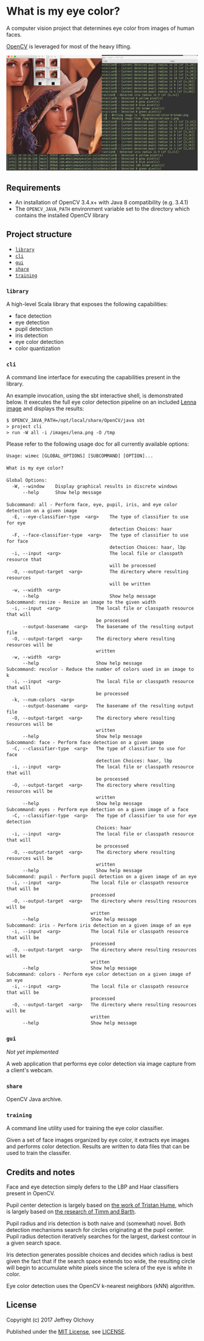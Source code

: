 # What is my eye color?
A computer vision project that determines eye color from images of human faces.

[OpenCV](https://opencv.org) is leveraged for most of the heavy lifting.

![Screenshot of CLI output when run against the 'Lenna' image](screenshots/wimec-lena-output.png)

## Requirements
- An installation of OpenCV 3.4.x+ with Java 8 compatibility (e.g. 3.4.1)
- The `OPENCV_JAVA_PATH` environment variable set to the directory which contains the installed OpenCV library

## Project structure

- [`library`](#library)
- [`cli`](#cli)
- [`gui`](#gui)
- [`share`](#share)
- [`training`](#training)

### `library`
A high-level Scala library that exposes the following capabilities:

- face detection
- eye detection
- pupil detection
- iris detection
- eye color detection
- color quantization

### `cli`
A command line interface for executing the capabilities present in the library.

An example invocation, using the sbt interactive shell, is demonstrated below. It executes the full eye color detection pipeline on an included [Lenna image](https://en.wikipedia.org/wiki/Lenna) and displays the results:
```
$ OPENCV_JAVA_PATH=/opt/local/share/OpenCV/java sbt
> project cli
> run -W all -i /images/lena.png -O /tmp
```

Please refer to the following usage doc for all currently available options:
```
Usage: wimec [GLOBAL_OPTIONS] [SUBCOMMAND] [OPTION]...

What is my eye color?

Global Options:
  -W, --window    Display graphical results in discrete windows
      --help      Show help message

Subcommand: all - Perform face, eye, pupil, iris, and eye color detection on a given image
  -E, --eye-classifier-type  <arg>    The type of classifier to use for eye
                                      detection Choices: haar
  -F, --face-classifier-type  <arg>   The type of classifier to use for face
                                      detection Choices: haar, lbp
  -i, --input  <arg>                  The local file or classpath resource that
                                      will be processed
  -O, --output-target  <arg>          The directory where resulting resources
                                      will be written
  -w, --width  <arg>
      --help                          Show help message
Subcommand: resize - Resize an image to the given width
  -i, --input  <arg>             The local file or classpath resource that will
                                 be processed
      --output-basename  <arg>   The basename of the resulting output file
  -O, --output-target  <arg>     The directory where resulting resources will be
                                 written
  -w, --width  <arg>
      --help                     Show help message
Subcommand: recolor - Reduce the number of colors used in an image to k
  -i, --input  <arg>             The local file or classpath resource that will
                                 be processed
  -k, --num-colors  <arg>
      --output-basename  <arg>   The basename of the resulting output file
  -O, --output-target  <arg>     The directory where resulting resources will be
                                 written
      --help                     Show help message
Subcommand: face - Perform face detection on a given image
  -C, --classifier-type  <arg>   The type of classifier to use for face
                                 detection Choices: haar, lbp
  -i, --input  <arg>             The local file or classpath resource that will
                                 be processed
  -O, --output-target  <arg>     The directory where resulting resources will be
                                 written
      --help                     Show help message
Subcommand: eyes - Perform eye detection on a given image of a face
  -C, --classifier-type  <arg>   The type of classifier to use for eye detection
                                 Choices: haar
  -i, --input  <arg>             The local file or classpath resource that will
                                 be processed
  -O, --output-target  <arg>     The directory where resulting resources will be
                                 written
      --help                     Show help message
Subcommand: pupil - Perform pupil detection on a given image of an eye
  -i, --input  <arg>           The local file or classpath resource that will be
                               processed
  -O, --output-target  <arg>   The directory where resulting resources will be
                               written
      --help                   Show help message
Subcommand: iris - Perform iris detection on a given image of an eye
  -i, --input  <arg>           The local file or classpath resource that will be
                               processed
  -O, --output-target  <arg>   The directory where resulting resources will be
                               written
      --help                   Show help message
Subcommand: colors - Perform eye color detection on a given image of an eye
  -i, --input  <arg>           The local file or classpath resource that will be
                               processed
  -O, --output-target  <arg>   The directory where resulting resources will be
                               written
      --help                   Show help message
```

### `gui`
*Not yet implemented*

A web application that performs eye color detection via image capture from a client's webcam.

### `share`
OpenCV Java archive.

### `training`
A command line utility used for training the eye color classifier.

Given a set of face images organized by eye color, it extracts eye images and performs color detection. Results are written to data files that can be used to train the classifer.

## Credits and notes
Face and eye detection simply defers to the LBP and Haar classifiers present in OpenCV.

Pupil center detection is largely based on [the work of Tristan Hume](http://thume.ca/projects/2012/11/04/simple-accurate-eye-center-tracking-in-opencv/), which is largely based on [the research of Timm and Barth](http://www.inb.uni-luebeck.de/publikationen/pdfs/TiBa11b.pdf).

Pupil radius and iris detection is both naive and (somewhat) novel. Both detection mechanisms search for circles originating at the pupil center. Pupil radius detection iteratively searches for the largest, darkest contour in a given search space.

Iris detection generates possible choices and decides which radius is best given the fact that if the search space extends too wide, the resulting circle will begin to accumulate white pixels since the sclera of the eye is white in color.

Eye color detection uses the OpenCV k-nearest neighbors (kNN) algorithm.

## License
Copyright (c) 2017 Jeffrey Olchovy

Published under the [MIT License](https://opensource.org/licenses/MIT), see [LICENSE](LICENSE).
